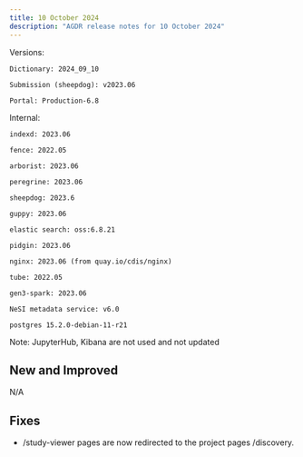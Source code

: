 ```yaml
---
title: 10 October 2024
description: "AGDR release notes for 10 October 2024"
---
```


Versions:

`Dictionary: 2024_09_10`

`Submission (sheepdog): v2023.06`

`Portal: Production-6.8`

Internal:

`indexd: 2023.06`

`fence: 2022.05`

`arborist: 2023.06`

`peregrine: 2023.06`

`sheepdog: 2023.6`

`guppy: 2023.06`

`elastic search: oss:6.8.21`

`pidgin: 2023.06`

`nginx: 2023.06 (from quay.io/cdis/nginx)`

`tube: 2022.05`

`gen3-spark: 2023.06`

`NeSI metadata service: v6.0`

`postgres 15.2.0-debian-11-r21`

Note: JupyterHub, Kibana are not used and not updated

## New and Improved

N/A  

## Fixes

- /study-viewer pages are now redirected to the project pages /discovery.  
